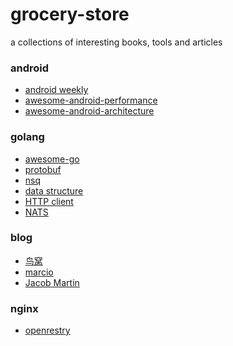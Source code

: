 # grocery-store
a collections of interesting books, tools and articles

### android
+ <a href="http://www.androidweekly.cn/">android weekly</a> 
+ [awesome-android-performance](https://github.com/Juude/awesome-android-performance)
+ [awesome-android-architecture](https://github.com/Juude/Awesome-Android-Architecture)

### golang
+ <a href="https://github.com/avelino/awesome-go">awesome-go</a>
+ [protobuf](https://github.com/golang/protobuf)
+ [nsq](https://github.com/nsqio/nsq)
+ [data structure](https://github.com/emirpasic/gods)
+ [HTTP client](https://github.com/parnurzeal/gorequest)
+ [NATS](https://github.com/nats-io)

### blog
+ <a href="http://colobu.com/">鸟窝</a>
+ <a href="http://marcio.io/">marcio</a>
+ [Jacob Martin](https://jacobmartins.com/)

### nginx
+ [openrestry](http://openmymind.net/#)
